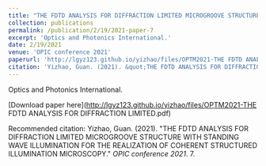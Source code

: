```yaml
---
title: "THE FDTD ANALYSIS FOR DIFFRACTION LIMITED MICROGROOVE STRUCTURE WITH STANDING WAVE ILLUMINATION FOR THE REALIZATION OF COHERENT STRUCTURED ILLUMINATION MICROSCOPY"
collection: publications
permalink: /publication/2/19/2021-paper-7
excerpt: 'Optics and Photonics International.'
date: 2/19/2021
venue: 'OPIC conference 2021'
paperurl: 'http://lgyz123.github.io/yizhao/files/OPTM2021-THE FDTD ANALYSIS FOR DIFFRACTION LIMITED.pdf'
citation: 'Yizhao, Guan. (2021). &quot;THE FDTD ANALYSIS FOR DIFFRACTION LIMITED MICROGROOVE STRUCTURE WITH STANDING WAVE ILLUMINATION FOR THE REALIZATION OF COHERENT STRUCTURED ILLUMINATION MICROSCOPY.&quot; <i>OPIC conference 2021</i>. 7.'
---
```

Optics and Photonics International.

[Download paper here](http://lgyz123.github.io/yizhao/files/OPTM2021-THE FDTD ANALYSIS FOR DIFFRACTION LIMITED.pdf)

Recommended citation: Yizhao, Guan. (2021). "THE FDTD ANALYSIS FOR DIFFRACTION LIMITED MICROGROOVE STRUCTURE WITH STANDING WAVE ILLUMINATION FOR THE REALIZATION OF COHERENT STRUCTURED ILLUMINATION MICROSCOPY." <i>OPIC conference 2021</i>. 7.